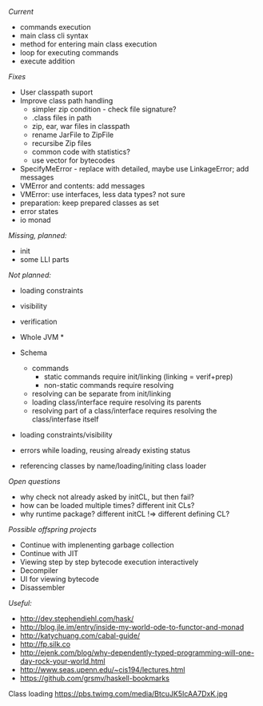 *Current*
* commands execution
 * main class cli syntax
 * method for entering main class execution
 * loop for executing commands
 * execute addition

*Fixes*
* User classpath suport
* Improve class path handling
  * simpler zip condition - check file signature?
  * .class files in path
  * zip, ear, war files in classpath
  * rename JarFile to ZipFile
  * recursibe Zip files
  * common code with statistics?
  * use vector for bytecodes
* SpecifyMeError - replace with detailed, maybe use LinkageError; add messages
* VMError and contents: add messages
* VMError: use interfaces, less data types? not sure
* preparation: keep prepared classes as set
*  error states
* io monad

*Missing, planned:*
* init
* some LLI parts

*Not planned:*
 * loading constraints
 * visibility
 * verification

* Whole JVM *
 * Schema
   * commands
     * static commands require init/linking (linking = verif+prep)
     * non-static commands require resolving
   * resolving can be separate from init/linking
   * loading class/interface require resolving its parents
   * resolving part of a class/interface requires resolving the class/interfase itself
 * loading constraints/visibility
 * errors while loading, reusing already existing status
 * referencing classes by name/loading/initing class loader

*Open questions*
* why check not already asked by initCL, but then fail?
* how can be loaded multiple times? different init CLs?
* why runtime package? different initCL !=> different defining CL?

*Possible offspring projects*
* Continue with implenenting garbage collection
* Continue with JIT
* Viewing step by step bytecode execution interactively
* Decompiler
* UI for viewing bytecode
* Disassembler

*Useful:*
* http://dev.stephendiehl.com/hask/
* http://blog.jle.im/entry/inside-my-world-ode-to-functor-and-monad
* http://katychuang.com/cabal-guide/
* http://fp.silk.co
* http://ejenk.com/blog/why-dependently-typed-programming-will-one-day-rock-your-world.html
* http://www.seas.upenn.edu/~cis194/lectures.html
* https://github.com/grsmv/haskell-bookmarks

Class loading https://pbs.twimg.com/media/BtcuJK5IcAA7DxK.jpg
